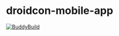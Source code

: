 # droidcon-mobile-app

[![BuddyBuild](https://dashboard.buddybuild.com/api/statusImage?appID=59c102be8a754100016bf264&branch=master&build=latest)](https://dashboard.buddybuild.com/apps/59c102be8a754100016bf264/build/latest?branch=master)
